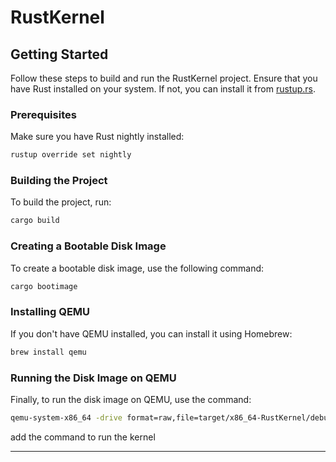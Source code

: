 

# RustKernel

## Getting Started

Follow these steps to build and run the RustKernel project. Ensure that you have Rust installed on your system. If not, you can install it from [rustup.rs](https://rustup.rs/).

### Prerequisites

Make sure you have Rust nightly installed:

```bash
rustup override set nightly
```

### Building the Project

To build the project, run:

```bash
cargo build
```

### Creating a Bootable Disk Image

To create a bootable disk image, use the following command:

```bash
cargo bootimage
```

### Installing QEMU

If you don't have QEMU installed, you can install it using Homebrew:

```bash
brew install qemu
```

### Running the Disk Image on QEMU

Finally, to run the disk image on QEMU, use the command:

```bash
qemu-system-x86_64 -drive format=raw,file=target/x86_64-RustKernel/debug/bootimage-RustKernel.bin
```

add the command to run the kernel

---
